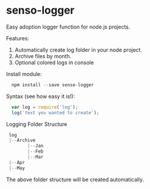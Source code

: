 # senso-logger
Easy adoption logger function for node.js projects. 

Features:
1. Automatically create log folder in your node project.
2. Archive files by month. 
3. Optional colored logs in console

Install module:

```js  
  npm install --save senso-logger
```

Syntax (see how easy it is!):

```js
  var log = require('log');
  log('text you wanted to create');
```

 Logging Folder Structure

```js
 log
 |--Archive
        |--Jan
        |--Feb
        |--Mar 
 |--Apr
 |--May
```

The above folder structure will be created automatically. 